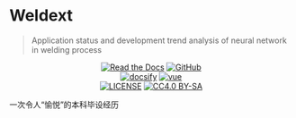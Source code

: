 # Weldext

> Application status and development trend analysis of neural network in welding process

<p align="center">
   <a href="https://SigureMo.github.io/weldext/" target="_blank"><img alt="Read the Docs" src="https://img.shields.io/badge/Paper-weldext-red?style=flat-square&logo=read-the-docs"></a>
   <a href="https://github.com/SigureMo/weldext" target="_blank"><img alt="GitHub" src="https://img.shields.io/badge/GitHub-weldext-black?style=flat-square&logo=github"></a>
   <br/>
   <a href="https://docsify.js.org/" target="_blank"><img alt="docsify" src="https://img.shields.io/badge/docsify-powered-42b983?style=flat-square&logo=javascript"></a>
   <a href="https://unpkg.com/docsify/themes/vue.css" target="_blank"><img alt="vue" src="https://img.shields.io/badge/theme-vue-4fc08d?style=flat-square&logo=vue.js"></a>
   <br/>
   <a href="LICENSE"><img alt="LICENSE" src="https://img.shields.io/badge/License-MIT-orange?style=flat-square"></a>
   <a href="https://creativecommons.org/licenses/by-nc-sa/4.0/"><img alt="CC4.0 BY-SA" src="https://img.shields.io/static/v1?label=CC4.0&message=BY-NC-SA&color=yellow&style=flat-square"></a>
</p>

一次令人“愉悦”的本科毕设经历
